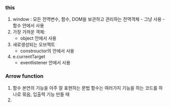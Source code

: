 


### this
1. window : 모든 전역변수, 함수, DOM을 보관하고 관리하는 전역객체
	   - 그냥 사용
	   - 함수 안에서 사용
2. 가장 가까운 객체:
	- object 안에서 사용
3. 새로생성되는 오브젝트
	- constrouctor의 안에서 사용
4. e.currentTarget
	- eventlistener 안에서 사용



### Arrow function
1. 함수 본연의 기능을 아주 잘 표현하는 문법
		함수는 여러가지 기능을 하는 코드를 하나로 묶음,  입출력 기능 만들 때
2. 


